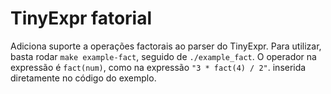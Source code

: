# TinyExpr fatorial
Adiciona suporte a operações factorais ao parser do TinyExpr. Para utilizar, basta rodar ```make example-fact```, seguido de ```./example_fact```.
O operador na expressão é ```fact(num)```, como na expressão ```"3 * fact(4) / 2"```. inserida diretamente no código do exemplo.
